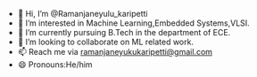 - 👋 Hi, I’m @Ramanjaneyulu_karipetti
- 👀 I’m interested in Machine Learning,Embedded Systems,VLSI.
- 🌱 I’m currently pursuing B.Tech in the department of ECE.
- 💞️ I’m looking to collaborate on ML related work.
- 📫 Reach me via ramanjaneyukukaripetti@gmail.com
- 😄 Pronouns:He/him

<!---
Ramkaripetti/Ramkaripetti is a ✨ special ✨ repository because its `README.md` (this file) appears on your GitHub profile.
You can click the Preview link to take a look at your changes.
--->

